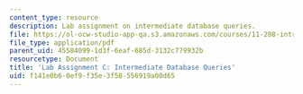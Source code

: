 ```yaml
---
content_type: resource
description: Lab assignment on intermediate database queries.
file: https://ol-ocw-studio-app-qa.s3.amazonaws.com/courses/11-208-introduction-to-computers-in-public-management-ii-january-iap-2002/f141e0b60ef9f35e3f58556919a00d65_assignment03.pdf
file_type: application/pdf
parent_uid: 45584099-1d3f-6eaf-685d-3132c779932b
resourcetype: Document
title: 'Lab Assignment C: Intermediate Database Queries'
uid: f141e0b6-0ef9-f35e-3f58-556919a00d65
---
```

